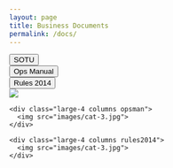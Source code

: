 ```yaml
---
layout: page
title: Business Documents
permalink: /docs/
---
```


<div class="row">

  <div class="columns large-4">
     <button class="filter-button individual button active" id="sotu">SOTU</button>
  </div>
  
  <div class="columns large-4">   
     <button class="filter-button individual button active" id="opsman">Ops Manual</button>
  </div>   
   
  <div class="columns large-4">  
     <button class="filter-button individual button active" id="rules">Rules 2014</button>
  </div>

</div> <!-- close row -->




<div class="row">
    <div class="large-4 columns sotu">
      <img src="images/cat-3.jpg">
    </div>

    <div class="large-4 columns opsman">
      <img src="images/cat-3.jpg">
    </div>

    <div class="large-4 columns rules2014">
      <img src="images/cat-3.jpg">
    </div>

</div><!-- End row -->






<!--

$(".filter-button").on("click", function(){
  console.log(this.id);
  var className = "." + this.id; 
console.log(className);
$(className).toggle();
//.toggleClass("active")


});
 

 --> 